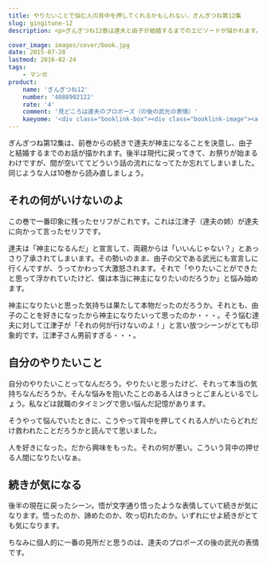```yaml
---
title: やりたいことで悩む人の背中を押してくれるかもしれない、ぎんぎつね第12集
slug: gingitune-12
description: <p>ぎんぎつね12巻は達夫と由子が結婚するまでのエピソードが描かれます。神主になろうと決意したけど、本当にこれが自分のやりたいことなのか悩む達夫。そんな彼の背中を押す江津子さんがカッコイイ12巻です。</p>

cover_image: images/cover/book.jpg
date: 2015-07-28
lastmod: 2016-02-24
tags: 
    - マンガ
product:
    name: 'ぎんぎつね12'
    number: '4088902122'
    rate: '4'
    comment: '見どころは達夫のプロポーズ（の後の武光の表情）'
    kaeyome: '<div class="booklink-box"><div class="booklink-image"><a href="http://www.amazon.co.jp/exec/obidos/asin/4088902122/illusionspace-22/" target="_blank" ><img src="http://ecx.images-amazon.com/images/I/61vw4eZgaOL._SL160_.jpg" style="border: none;" /></a></div><div class="booklink-info"><div class="booklink-name"><a href="http://www.amazon.co.jp/exec/obidos/asin/4088902122/illusionspace-22/" target="_blank" >ぎんぎつね 12 (ヤングジャンプコミックス)</a><div class="booklink-powered-date">posted with <a href="http://yomereba.com" rel="nofollow" target="_blank">ヨメレバ</a></div></div><div class="booklink-detail">落合 さより 集英社 2015-06-19    </div><div class="booklink-link2"><div class="shoplinkamazon"><a href="http://www.amazon.co.jp/exec/obidos/asin/4088902122/illusionspace-22/" target="_blank" >Amazon</a></div><div class="shoplinkkindle"><a href="http://www.amazon.co.jp/exec/obidos/ASIN/B010SOFV06/illusionspace-22/" target="_blank" >Kindle</a></div><div class="shoplinkrakuten"><a href="http://hb.afl.rakuten.co.jp/hgc/11acbc01.369b1bf6.11acbc02.cabf9fe9/?pc=http%3A%2F%2Fbooks.rakuten.co.jp%2Frb%2F13239205%2F%3Fscid%3Daf_ich_link_urltxt%26m%3Dhttp%3A%2F%2Fm.rakuten.co.jp%2Fev%2Fbook%2F" target="_blank" >楽天ブックス</a></div>                  	  <div class="shoplinkkino"><a href="http://ck.jp.ap.valuecommerce.com/servlet/referral?sid=3085416&pid=882196163&vc_url=http%3A%2F%2Fwww.kinokuniya.co.jp%2Ff%2Fdsg-01-9784088902128" target="_blank" >紀伊國屋書店<img src="http://ad.jp.ap.valuecommerce.com/servlet/gifbanner?sid=3085416&pid=882196163" height="1" width="1" border="0"></a></div>	  	  	</div></div><div class="booklink-footer"></div></div>'
---
```


<p>ぎんぎつね第12集は、前巻からの続きで達夫が神主になることを決意し、由子と結婚するまでのお話が描かれます。後半は現代に戻ってきて、お祭りが始まるわけですが、間が空いててどういう話の流れになってたか忘れてしまいました。同じような人は10巻から読み直しましょう。</p>
<h2>それの何がいけないのよ</h2>
<p>この巻で一番印象に残ったセリフがこれです。これは江津子（達夫の姉）が達夫に向かって言ったセリフです。</p>
<p>達夫は「神主になるんだ」と宣言して、両親からは「いいんじゃない？」とあっさり了承されてしまいます。その勢いのまま、由子の父である武光にも宣言しに行くんですが、うってかわって大激怒されます。それで「やりたいことができたと思って浮かれていたけど、僕は本当に神主になりたいのだろうか」と悩み始めます。</p>
<p>神主になりたいと思った気持ちは果たして本物だったのだろうか。それとも、由子のことを好きになったから神主になりたいって思ったのか・・・。そう悩む達夫に対して江津子が「それの何が行けないのよ！」と言い放つシーンがとても印象的です。江津子さん男前すぎる・・・。</p>
<h2>自分のやりたいこと</h2>
<p>自分のやりたいことってなんだろう。やりたいと思ったけど、それって本当の気持ちなんだろうか。そんな悩みを抱いたことのある人はきっとごまんといるでしょう。私などは就職のタイミングで思い悩んだ記憶があります。</p>
<p>そうやって悩んでいたときに、こうやって背中を押してくれる人がいたらどれだけ救われたことだろうかと読んでて思いました。</p>
<p>人を好きになった。だから興味をもった。それの何が悪い。こういう背中の押せる人間になりたいなぁ。</p>
<h2>続きが気になる</h2>
<p>後半の現在に戻ったシーン。悟が文字通り悟ったような表情していて続きが気になります。悟ったのか、諦めたのか、吹っ切れたのか。いずれにせよ続きがとても気になります。</p>
<p>ちなみに個人的に一番の見所だと思うのは、達夫のプロポーズの後の武光の表情です。</p>

  